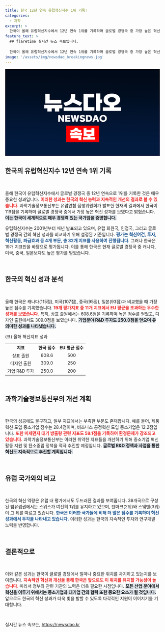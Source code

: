 ```yaml
---
title: 한국 12년 연속 유럽혁신지수 1위 기록!
categories:
  - 과학
excerpt: >
  한국이 올해 유럽혁신지수에서 12년 연속 1위를 기록하며 글로벌 경쟁국 중 가장 높은 혁신 성과를 달성했습니다. 특히 R&D 투자와 상표 출원에서 두각을 나타낸 한국의 혁신 전략이 주목받고 있습니다!
feature_text: >
  ## flaretime 실시간 뉴스 속보입니다.

  한국이 올해 유럽혁신지수에서 12년 연속 1위를 기록하며 글로벌 경쟁국 중 가장 높은 혁신 성과를 달성했습니다. 특히 R&D 투자와 상표 출원에서 두각을 나타낸 한국의 혁신 전략이 주목받고 있습니다!
image: '/assets/img/newsdao_breakingnews.jpg'
---
```


<p><img src="/assets/img/newsdao_breakingnews.jpg" alt="flaretime 속보" /></p>

<h2 data-ke-size="size26">한국의 유럽혁신지수 12년 연속 1위 기록</h2>

<p data-ke-size="size16">&nbsp;</p>

<p data-ke-size="size16">올해 한국이 유럽혁신지수에서 글로벌 경쟁국 중 12년 연속으로 1위를 기록한 것은 매우 중요한 성과입니다. <b><span style="color: #ee2323;">이러한 성과는 한국의 혁신 능력과 지속적인 개선의 결과로 볼 수 있습니다.</span></b> 과학기술정보통신부는 유럽연합 집행위원회가 발표한 현재의 결과에서 한국이 119점을 기록하며 글로벌 경쟁국 중에서 가장 높은 혁신 성과를 보였다고 밝혔습니다. <b><span style="background-color: #21538527;">이는 한국이 세계적으로 매우 경쟁력 있는 국가임을 증명합니다.</span></b></p>

<p data-ke-size="size16">유럽혁신지수는 2001년부터 매년 발표되고 있으며, 유럽 회원국, 인접국, 그리고 글로벌 경쟁국 간의 혁신 성과를 비교하기 위해 설정된 기준입니다. <b><span style="color: #1a5490;">평가는 혁신여건, 투자, 혁신활동, 파급효과 등 4개 부문, 총 32개 지표를 사용하여 진행됩니다.</span></b> 그러나 한국은 19개 지표만을 바탕으로 평가됩니다. 이를 통해 한국은 현재 글로벌 경쟁국 중 캐나다, 미국, 중국, 일본보다도 높은 평가를 받았습니다.</p>

<p data-ke-size="size16">&nbsp;</p>

<h2 data-ke-size="size26">한국의 혁신 성과 분석</h2>

<p data-ke-size="size16">&nbsp;</p>

<p data-ke-size="size16">올해 한국은 캐나다(115점), 미국(107점), 중국(95점), 일본(93점)과 비교했을 때 가장 높은 점수를 기록했습니다. <b><span style="color: #ee2323;">19개 평가지표 중 11개 지표에서 EU 평균을 초과하는 우수한 성과를 보였습니다.</span></b> 특히, 상표 출원에서는 608.6점을 기록하며 높은 점수를 얻었고, 디자인 출원에서도 309.0점을 보였습니다. <b><span style="background-color: #21538527;">기업분야 R&D 투자도 250.0점을 얻으며 유의미한 성과를 나타냈습니다.</span></b></p>

<p data-ke-size="size16">(표) 올해 혁신지표 성과</p>

<table style="width: 100%; border-collapse: collapse;">
    <tbody>
        <tr>
            <td style="text-align: center; height: 17px;"><b>지표</b></td>
            <td style="text-align: center; height: 17px;"><b>한국 점수</b></td>
            <td style="text-align: center; height: 17px;"><b>EU 평균 점수</b></td>
        </tr>
        <tr>
            <td style="text-align: center; height: 17px;">상표 출원</td>
            <td style="text-align: center; height: 17px;">608.6</td>
            <td style="text-align: center; height: 17px;">500</td>
        </tr>
        <tr>
            <td style="text-align: center; height: 17px;">디자인 출원</td>
            <td style="text-align: center; height: 17px;">309.0</td>
            <td style="text-align: center; height: 17px;">250</td>
        </tr>
        <tr>
            <td style="text-align: center; height: 17px;">기업 R&D 투자</td>
            <td style="text-align: center; height: 17px;">250.0</td>
            <td style="text-align: center; height: 17px;">200</td>
        </tr>
    </tbody>
</table>

<p data-ke-size="size16">&nbsp;</p>

<h2 data-ke-size="size26">과학기술정보통신부의 개선 계획</h2>

<p data-ke-size="size16">&nbsp;</p>

<p data-ke-size="size16">한국의 성공에도 불구하고, 일부 지표에서는 부족한 부분도 존재합니다. 예를 들어, 제품 혁신 도입 중소기업 점수는 28.4점이며, 비즈니스 공정혁신 도입 중소기업은 12.2점입니다. <b><span style="color: #ee2323;">또한 미세먼지 대기 방출량 관련 지표도 59.1점을 기록하여 환경문제가 강조되고 있습니다.</span></b> 과학기술정보통신부는 이러한 취약한 지표들을 개선하기 위해 중소기업 혁신활동 지원 및 탄소중립 정책을 적극 추진할 예정입니다. <b><span style="background-color: #21538527;">글로벌 R&D 정책과 사업을 통한 혁신도 지속적으로 추진할 계획입니다.</span></b></p>

<p data-ke-size="size16">&nbsp;</p>

<h2 data-ke-size="size26">유럽 국가와의 비교</h2>

<p data-ke-size="size16">&nbsp;</p>

<p data-ke-size="size16">한국의 혁신 역량은 유럽 내 평가에서도 두드러진 결과를 보여줍니다. 39개국으로 구성된 범유럽권에서는 스위스가 여전히 1위를 유지하고 있으며, 덴마크(2위)와 스웨덴(3위)이 그 뒤를 따르고 있습니다. <b><span style="color: #1a5490;">한국은 이러한 국가들에 비해 더 많은 점수를 기록하며 혁신 성과에서 두각을 나타내고 있습니다.</span></b> 이러한 성과는 한국의 지속적인 투자와 연구개발 노력을 반영합니다.</p>

<p data-ke-size="size16">&nbsp;</p>

<h2 data-ke-size="size26">결론적으로</h2>

<p data-ke-size="size16">&nbsp;</p>

<p data-ke-size="size16">이와 같은 성과는 한국이 글로벌 경쟁에서 얼마나 중요한 위치를 차지하고 있는지를 보여줍니다. <b><span style="color: #ee2323;">지속적인 혁신과 개선을 통해 한국은 앞으로도 이 위치를 유지할 가능성이 높습니다.</span></b> 따라서 정부와 관련 기관의 노력은 더욱 필요한 시점입니다. <b><span style="background-color: #21538527;">모든 산업 분야에서 혁신을 이루기 위해서는 중소기업과 대기업 간의 협력 또한 중요한 요소가 될 것입니다.</span></b> 앞으로도 한국의 혁신 성과가 더욱 빛을 발할 수 있도록 다각적인 지원이 이어지기를 기대합니다.</p>

<p data-ke-size="size16">&nbsp;</p>
실시간 뉴스 속보는, <a href="https://newsdao.kr" rel="dofollow">https://newsdao.kr</a>


